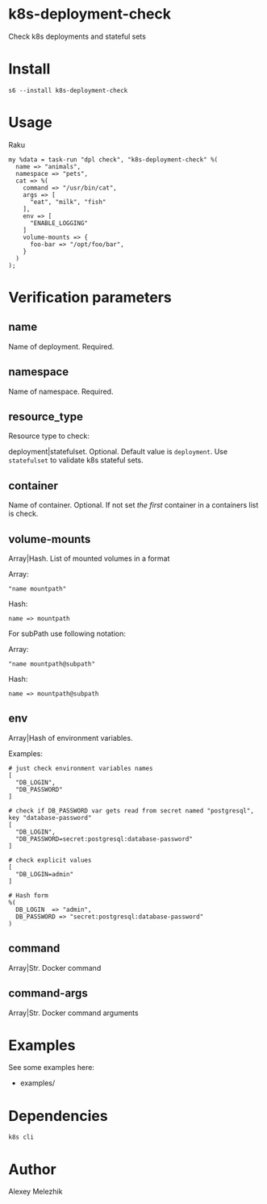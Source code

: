 # k8s-deployment-check

Check k8s deployments and stateful sets

# Install

    s6 --install k8s-deployment-check

# Usage

Raku

    my %data = task-run "dpl check", "k8s-deployment-check" %(
      name => "animals",
      namespace => "pets",
      cat => %(
        command => "/usr/bin/cat",
        args => [
          "eat", "milk", "fish" 
        ],
        env => [
          "ENABLE_LOGGING"
        ]
        volume-mounts => {
          foo-bar => "/opt/foo/bar",
        }
      )
    );

# Verification parameters

## name

Name of deployment. Required.

## namespace

Name of namespace. Required.

## resource_type

Resource type to check:

deployment|statefulset. Optional. Default value is `deployment`. Use `statefulset` to validate k8s stateful sets.

## container

Name of container. Optional. If not set _the first_ container in a containers list is check.

## volume-mounts

Array|Hash. List of mounted volumes in a format

Array:

    "name mountpath"

Hash:

    name => mountpath

For subPath use following notation:

Array:

    "name mountpath@subpath"

Hash:

    name => mountpath@subpath

## env

Array|Hash of environment variables.

Examples:

    # just check environment variables names
    [
      "DB_LOGIN",
      "DB_PASSWORD"
    ]

    # check if DB_PASSWORD var gets read from secret named "postgresql", key "database-password"
    [
      "DB_LOGIN",
      "DB_PASSWORD=secret:postgresql:database-password"
    ]

    # check explicit values
    [
      "DB_LOGIN=admin"
    ]

    # Hash form
    %(
      DB_LOGIN  => "admin",
      DB_PASSWORD => "secret:postgresql:database-password"
    )

## command

Array|Str. Docker command

## command-args

Array|Str. Docker command arguments

# Examples

See some examples here:

* examples/

# Dependencies

`k8s cli`

# Author

Alexey Melezhik
